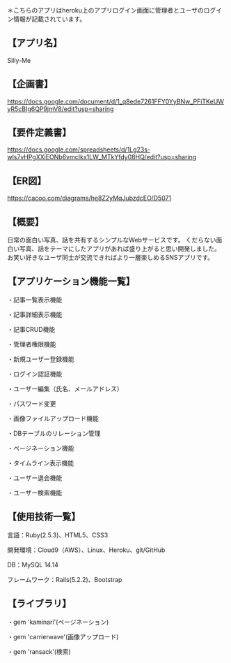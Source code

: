 ＊こちらのアプリはheroku上のアプリログイン画面に管理者とユーザのログイン情報が記載されています。

## 【アプリ名】
Silly-Me
## 【企画書】
https://docs.google.com/document/d/1_q8ede7261FFY0YyBNw_PFiTKeUWyR5cBIg6QP9jmV8/edit?usp=sharing

## 【要件定義書】
https://docs.google.com/spreadsheets/d/1Lg23s-wls7vHPgXXiEONb6vmcIkx1LW_MTkYfdy08HQ/edit?usp=sharing

## 【ER図】
https://cacoo.com/diagrams/he8Z2yMqJubzdcEO/D5071

## 【概要】
日常の面白い写真、話を共有するシンプルなWebサービスです。
くだらない面白い写真、話をテーマにしたアプリがあれば盛り上がると思い開発しました。
お笑い好きなユーザ同士が交流できればより一層楽しめるSNSアプリです。

## 【アプリケーション機能一覧】
・記事一覧表示機能

・記事詳細表示機能

・記事CRUD機能

・管理者権限機能

・新規ユーザー登録機能

・ログイン認証機能

・ユーザー編集（氏名、メールアドレス）

・パスワード変更

・画像ファイルアップロード機能

・DBテーブルのリレーション管理

・ページネーション機能

・タイムライン表示機能

・ユーザー退会機能

・ユーザー検索機能

## 【使用技術一覧】
言語：Ruby(2.5.3)、HTML5、CSS3

開発環境：Cloud9（AWS）、Linux、Heroku、git/GitHub

DB：MySQL 14.14

フレームワーク：Rails(5.2.2)、Bootstrap

## 【ライブラリ】

・gem 'kaminari'(ページネーション)

・gem 'carrierwave'(画像アップロード)

・gem 'ransack'(検索)

